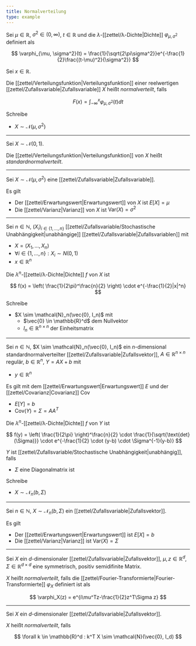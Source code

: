 ```yaml
---
title: Normalverteilung
type: example
---
```


Sei $\mu \in \mathbb{R}$, $\sigma^2 \in (0, \infty)$, $t \in \mathbb{R}$ und die  $\lambda$-[[zettel/λ-Dichte|Dichte]] $\varphi_{\mu, \sigma^2}$ definiert als

$$
	\varphi_{\mu, \sigma^2}(t) = \frac{1}{\sqrt{2\pi\sigma^2}}e^{-\frac{1}{2}\frac{(t-\mu)^2}{\sigma^2}}
$$

Sei $x \in \mathbb{R}$.

Die [[zettel/Verteilungsfunktion|Verteilungsfunktion]] einer reelwertigen [[zettel/Zufallsvariable|Zufallsvariable]] $X$ heißt *normalverteilt*, falls

$$
	F(x) = \int_{-\infty}^x \varphi_{\mu, \sigma^2}(t) dt
$$

Schreibe
- $X \sim \mathcal{N}(\mu, \sigma^2)$

---

Sei $X \sim \mathcal{N}(0, 1)$.

Die [[zettel/Verteilungsfunktion|Verteilungsfunktion]] von $X$ heißt *standardnormalverteilt*.

---

Sei $X \sim \mathcal{N}(\mu, \sigma^2)$ eine [[zettel/Zufallsvariable|Zufallsvariable]].

Es gilt
- Der [[zettel/Erwartungswert|Erwartungswert]] von $X$ ist $E[X] = \mu$
- Die [[zettel/Varianz|Varianz]] von $X$ ist $\text{Var}(X) = \sigma^2$

---

Sei $n \in \mathbb{N}$, $(X_i)_{i \in \{ 1, \dots, n \}}$ [[zettel/Zufallsvariable/Stochastische Unabhängigkeit|unabhängige]] [[zettel/Zufallsvariable|Zufallsvariablen]] mit
- $X = (X_1, \dots, X_n)$
- $\forall i \in \{ 1, \dots, n \} : X_i \sim N(0, 1)$
- $x \in \mathbb{R}^n$

Die $\lambda^n$-[[zettel/λ-Dichte|Dichte]] $f$ von $X$ ist

$$
	f(x) = \left( \frac{1}{2\pi}^\frac{n}{2} \right) \cdot e^{-\frac{1}{2}|x|^n}
$$

Schreibe
- $X \sim \mathcal{N}_n(\vec{0}, I_n)$ mit
	- $\vec{0} \in \mathbb{R}^d$ dem Nullvektor
	- $I_n \in \mathbb{R}^{n \times n}$ der Einheitsmatrix

---

Sei $n \in \mathbb{N}$, $X \sim \mathcal{N}_n(\vec{0}, I_n)$ ein $n$-dimensional standardnormalverteilter [[zettel/Zufallsvariable|Zufallsvektor]], $A \in \mathbb{R}^{n \times n}$ regulär, $b \in \mathbb{R}^n$, $Y = AX + b$ mit
- $y \in \mathbb{R}^n$

Es gilt mit dem [[zettel/Erwartungswert|Erwartungswert]] $E$ und der [[zettel/Covarianz|Covarianz]] Cov
- $E[Y] = b$
- $\text{Cov}(Y) = \Sigma = AA^T$

Die $\lambda^n$-[[zettel/λ-Dichte|Dichte]] $f$ von $Y$ ist

$$
	f(y) = \left( \frac{1}{2\pi} \right)^\frac{n}{2} \cdot \frac{1}{\sqrt{\text{det}(\Sigma)}} \cdot e^{-\frac{1}{2} \cdot (y-b) \cdot \Sigma^{-1}(y-b)}
$$

$Y$ ist [[zettel/Zufallsvariable/Stochastische Unabhängigkeit|unabhängig]], falls
- $\Sigma$ eine Diagonalmatrix ist

Schreibe
- $X \sim \mathcal{N}_n(b, \Sigma)$

---

Sei $n \in \mathbb{N}$, $X \sim \mathcal{N}_n(b, \Sigma)$ ein [[zettel/Zufallsvariable|Zufallsvektor]].

Es gilt
- Der [[zettel/Erwartungswert|Erwartungswert]] ist $E[X] = b$
- Die [[zettel/Varianz|Varianz]] ist $\text{Var}(X) = \Sigma$

---

Sei $X$ ein $d$-dimensionaler [[zettel/Zufallsvariable|Zufallsvektor]], $\mu, z \in \mathbb{R}^d$, $\Sigma \in \mathbb{R}^{d \times d}$ eine symmetrisch, positiv semidifinite Matrix.

$X$ heißt *normalverteilt*, falls die [[zettel/Fourier-Transformierte|Fourier-Transformierte]] $\varphi_X$ definiert ist als

$$
	\varphi_X(z) = e^{i\mu^Tz-\frac{1}{2}z^T\Sigma z}
$$

---

Sei $X$ ein $d$-dimensionaler [[zettel/Zufallsvariable|Zufallsvektor]].

$X$ heißt *normalverteilt*, falls

$$
	\forall k \in \mathbb{R}^d : k^T X \sim \mathcal{N}(\vec{0}, I_d)
$$